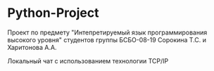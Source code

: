 # Python-Project
Проект по предмету "Интепретируемый язык программирования высокого уровня" студентов группы БСБО-08-19 Сорокина Т.С. и Харитонова А.А.

Локальный чат с использованием технологии TCP/IP
